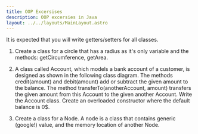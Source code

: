 ```yaml
---
title: OOP Excersises
description: OOP excersies in Java
layout: ../../layouts/MainLayout.astro
---
```

It is expected that you will write getters/setters for all classes.

1. Create a class for a circle that has a radius as it's only variable and the methods: getCircumference, getArea.

2. A class called Account, which models a bank account of a customer, is designed as shown in the following class diagram. The methods credit(amount) and debit(amount) add or subtract the given amount to the balance. The method transferTo(anotherAccount, amount) transfers the given amount from this Account to the given another Account. Write the Account class. Create an overloaded constructor where the default balance is 0$.
3. Create a class for a Node. A node is a class that contains generic (google!) value, and the memory location of another Node.
